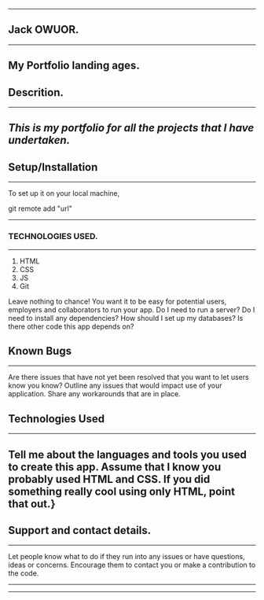 ___
## Jack OWUOR.
---
My Portfolio landing ages.
---
## Descrition.
---
*This is my portfolio for all the projects that I have undertaken.*
---
## Setup/Installation
---
To set up it on your local machine,

git remote add "url"

---

### TECHNOLOGIES USED.
---
1. HTML
1. CSS
1. JS
1. Git

  Leave nothing to chance! You want it to be easy for potential users, employers and collaborators to run your app. Do I need to run a server? Do I need to install any dependencies? How should I set up my databases? Is there other code this app depends on?
## Known Bugs
---
 Are there issues that have not yet been resolved that you want to let users know you know? Outline any issues that would impact use of your application. Share any workarounds that are in place. 
## Technologies Used
___
Tell me about the languages and tools you used to create this app. Assume that I know you probably used HTML and CSS. If you did something really cool using only HTML, point that out.}
---
## Support and contact details.
___
Let people know what to do if they run into any issues or have questions, ideas or concerns.  Encourage them to contact you or make a contribution to the code.
_____
---

